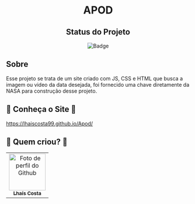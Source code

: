 <h1 align="center">APOD</h1>

<div id="inicio" align=center>
<h2><strong>Status do Projeto</strong></h2>

  ![Badge](https://img.shields.io/website?down_message=em%20andamento&label=STATUS&style=for-the-badge&up_message=conclu%C3%ADdo&url=https%3A%2F%2Fytallobruno.github.io%2FProjetoFinalModulo2%2F)

</div> 

## Sobre
Esse projeto se trata de um site criado com JS, CSS e HTML que busca a imagem ou video da data desejada, foi fornecido uma chave diretamente da NASA para construção desse projeto.

## :small_blue_diamond: Conheça o Site :small_blue_diamond:
https://lhaiscosta99.github.io/Apod/

## 🤜 Quem criou? 🤛
<table>      
  <tr>    
    <td align="center">
      <a href="https://github.com/LhaisCosta99">
        <img src="https://avatars.githubusercontent.com/u/102974727?v=4" width="100px;" alt="Foto de perfil do Github"/><br>
        <sub>
          <b>Lhaís Costa</b>
        </sub>
      </a>
    </td>    

